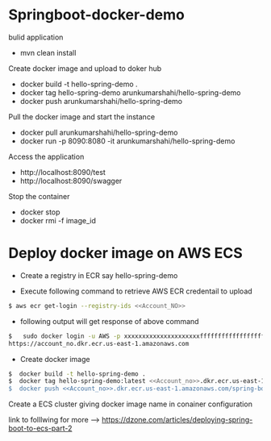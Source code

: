 # Springboot-docker-demo

bulid application 

* mvn clean install

Create docker image and upload to doker hub

* docker build -t hello-spring-demo . 
* docker tag hello-spring-demo arunkumarshahi/hello-spring-demo
* docker push arunkumarshahi/hello-spring-demo

Pull the docker image and start the instance 

* docker pull arunkumarshahi/hello-spring-demo
* docker run -p 8090:8080 -it arunkumarshahi/hello-spring-demo

Access the application 

* http://localhost:8090/test
* http://localhost:8090/swagger

Stop the container 

* docker stop 
* docker rmi -f image_id


# Deploy docker image on AWS ECS
* Create a registry in ECR say hello-spring-demo 

* Execute following command to retrieve AWS ECR credentail to upload 
```sh
$ aws ecr get-login --registry-ids <<Account_NO>>

```

*  following output will get response of above command 

```sh
$   sudo docker login -u AWS -p xxxxxxxxxxxxxxxxxxxxxffffffffffffffffffffkkkkkkkkkkkkkkkkkkkggggggggg== 
https://account_no.dkr.ecr.us-east-1.amazonaws.com

```



*  Create docker image 
```sh
$  docker build -t hello-spring-demo .
$  docker tag hello-spring-demo:latest <<Account_no>>.dkr.ecr.us-east-1.amazonaws.com/spring-boot-hello:latest
$  docker push <<Account_no>>.dkr.ecr.us-east-1.amazonaws.com/spring-boot-hello:latest
```
  


Create a ECS cluster giving docker image name in conainer configuration

link to folllwing for more --> https://dzone.com/articles/deploying-spring-boot-to-ecs-part-2

